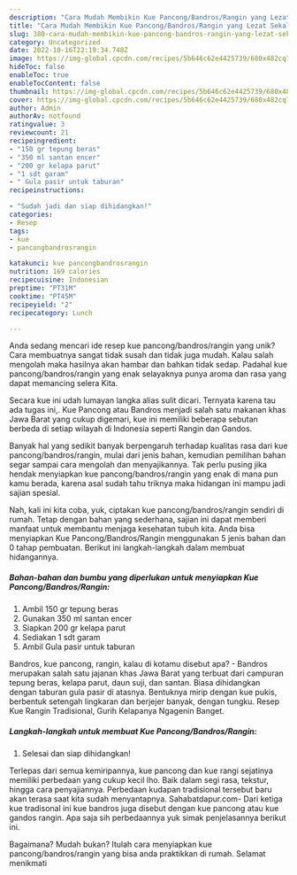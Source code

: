```yaml
---
description: "Cara Mudah Membikin Kue Pancong/Bandros/Rangin yang Lezat Sekali"
title: "Cara Mudah Membikin Kue Pancong/Bandros/Rangin yang Lezat Sekali"
slug: 380-cara-mudah-membikin-kue-pancong-bandros-rangin-yang-lezat-sekali
category: Uncategorized
date: 2022-10-16T22:19:34.748Z
image: https://img-global.cpcdn.com/recipes/5b646c62e4425739/680x482cq70/kue-pancongbandrosrangin-foto-resep-utama.jpg
hideToc: false
enableToc: true
enableTocContent: false
thumbnail: https://img-global.cpcdn.com/recipes/5b646c62e4425739/680x482cq70/kue-pancongbandrosrangin-foto-resep-utama.jpg
cover: https://img-global.cpcdn.com/recipes/5b646c62e4425739/680x482cq70/kue-pancongbandrosrangin-foto-resep-utama.jpg
author: Admin
authorAv: notfound
ratingvalue: 3
reviewcount: 21
recipeingredient:
- "150 gr tepung beras"
- "350 ml santan encer"
- "200 gr kelapa parut"
- "1 sdt garam"
- " Gula pasir untuk taburan"
recipeinstructions:

- "Sudah jadi dan siap dihidangkan!"
categories:
- Resep
tags:
- kue
- pancongbandrosrangin

katakunci: kue pancongbandrosrangin 
nutrition: 169 calories
recipecuisine: Indonesian
preptime: "PT31M"
cooktime: "PT45M"
recipeyield: "2"
recipecategory: Lunch

---
```





Anda sedang mencari ide resep kue pancong/bandros/rangin yang unik? Cara membuatnya sangat tidak susah dan tidak juga mudah. Kalau salah mengolah maka hasilnya akan hambar dan bahkan tidak sedap. Padahal kue pancong/bandros/rangin yang enak selayaknya punya aroma dan rasa yang dapat memancing selera Kita.





Secara kue ini udah lumayan langka alias sulit dicari. Ternyata karena tau ada tugas ini,. Kue Pancong atau Bandros menjadi salah satu makanan khas Jawa Barat yang cukup digemari, kue ini memiliki beberapa sebutan berbeda di setiap wilayah di Indonesia seperti Rangin dan Gandos.

Banyak hal yang sedikit banyak berpengaruh terhadap kualitas rasa dari kue pancong/bandros/rangin, mulai dari jenis bahan, kemudian pemilihan bahan segar sampai cara mengolah dan menyajikannya. Tak perlu pusing jika hendak menyiapkan kue pancong/bandros/rangin yang enak di mana pun kamu berada, karena asal sudah tahu triknya maka hidangan ini mampu jadi sajian spesial.






Nah, kali ini kita coba, yuk, ciptakan kue pancong/bandros/rangin sendiri di rumah. Tetap dengan bahan yang sederhana, sajian ini dapat memberi manfaat untuk membantu menjaga kesehatan tubuh kita. Anda bisa menyiapkan Kue Pancong/Bandros/Rangin menggunakan 5 jenis bahan dan 0 tahap pembuatan. Berikut ini langkah-langkah dalam membuat hidangannya.

<!--inarticleads1-->

##### Bahan-bahan dan bumbu yang diperlukan untuk menyiapkan Kue Pancong/Bandros/Rangin:

1. Ambil 150 gr tepung beras
1. Gunakan 350 ml santan encer
1. Siapkan 200 gr kelapa parut
1. Sediakan 1 sdt garam
1. Ambil  Gula pasir untuk taburan


Bandros, kue pancong, rangin, kalau di kotamu disebut apa? - Bandros merupakan salah satu jajanan khas Jawa Barat yang terbuat dari campuran tepung beras, kelapa parut, daun suji, dan santan. Biasa dihidangkan dengan taburan gula pasir di atasnya. Bentuknya mirip dengan kue pukis, berbentuk setengah lingkaran dan berjejer banyak, dengan tungku. Resep Kue Rangin Tradisional, Gurih Kelapanya Ngagenin Banget. 

<!--inarticleads2-->

##### Langkah-langkah untuk membuat Kue Pancong/Bandros/Rangin:


1. Selesai dan siap dihidangkan!

Terlepas dari semua kemiripannya, kue pancong dan kue rangi sejatinya memiliki perbedaan yang cukup kecil lho. Baik dalam segi rasa, tekstur, hingga cara penyajiannya. Perbedaan kudapan tradisional tersebut baru akan terasa saat kita sudah menyantapnya. Sahabatdapur.com- Dari ketiga kue tradisonal ini kue bandros juga disebut dengan kue pancong atau kue gandos rangin. Apa saja sih perbedaannya yuk simak penjelasannya berikut ini. 

Bagaimana? Mudah bukan? Itulah cara menyiapkan kue pancong/bandros/rangin yang bisa anda praktikkan di rumah. Selamat menikmati
